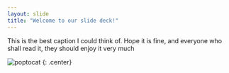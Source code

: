 ```yaml
---
layout: slide
title: "Welcome to our slide deck!"
---
```


This is the best caption I could think of. Hope it is fine, and everyone who shall read it, they should enjoy it very much

![poptocat](https://octodex.github.com/images/poptocat.png)
{: .center}
